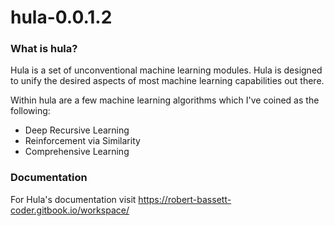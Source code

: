 # hula-0.0.1.2

### What is hula?

Hula is a set of unconventional machine learning modules. Hula is designed to unify the desired aspects of most machine learning capabilities out there. 

Within hula are a few machine learning algorithms which I've coined as the following:

-  Deep Recursive Learning
-  Reinforcement via Similarity
-  Comprehensive Learning

### Documentation

For Hula's documentation visit https://robert-bassett-coder.gitbook.io/workspace/
